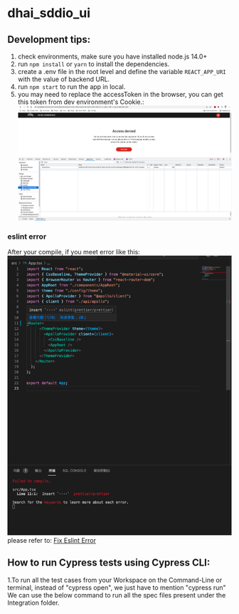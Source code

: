 # dhai_sddio_ui

## Development tips:

1. check environments, make sure you have installed node.js 14.0+
2. run `npm install` or `yarn` to install the dependencies.
3. create a .env file in the root level and define the variable `REACT_APP_URI` with the value of backend URL.
4. run `npm start` to run the app in local.
5. you may need to replace the accessToken in the browser, you can get this token from dev environment's Cookie.:
![replaceAccessToken](public/readme/replaceAccessToken.png)
### eslint error
After your compile, if you meet error like this:<br>
![eslintError](public/readme/eslintError.png)
please refer to: [Fix Eslint Error](public/readme/fixEslintError.md)

## How to run Cypress tests using Cypress CLI:

1.To run all the test cases from your Workspace on the Command-Line or terminal, instead of "cypress open", we just have to mention "cypress run" We can use the below command to run all the spec files present under the Integration folder.
